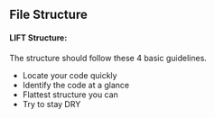 ## File Structure

#### LIFT Structure:
The structure should follow these 4 basic guidelines.
- Locate your code quickly
- Identify the code at a glance
- Flattest structure you can
- Try to stay DRY
